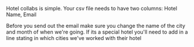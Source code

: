 Hotel collabs is simple. Your csv file needs to have two columns:
Hotel Name, Email

Before you send out the email make sure you change the name of the city and month of when we're going. 
If its a special hotel you'll need to add in a line stating in which cities we've worked with their hotel
